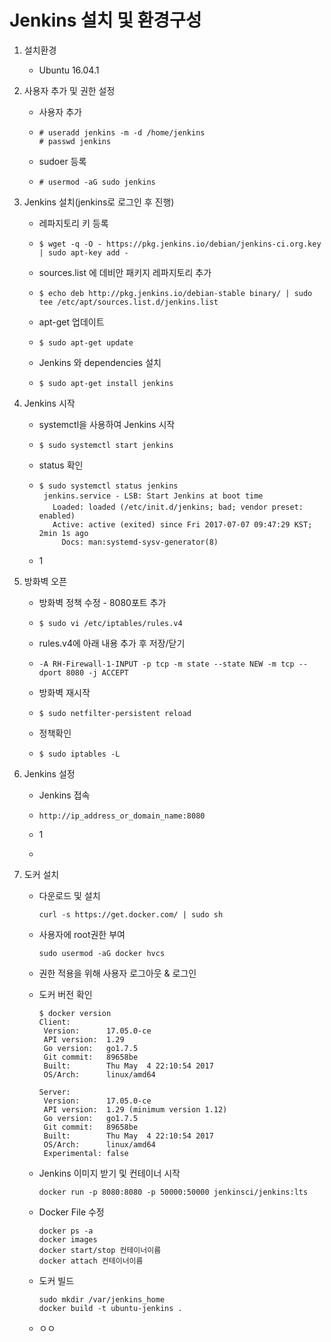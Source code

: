 # Jenkins 설치 및 환경구성

1. 설치환경

   * Ubuntu 16.04.1

2. 사용자 추가 및 권한 설정

   * 사용자 추가
   * ```
     # useradd jenkins -m -d /home/jenkins
     # passwd jenkins
     ```
   * sudoer 등록
   * ```
     # usermod -aG sudo jenkins
     ```

3. Jenkins 설치\(jenkins로 로그인 후 진행\)

   * 레파지토리 키 등록
   * ```
     $ wget -q -O - https://pkg.jenkins.io/debian/jenkins-ci.org.key | sudo apt-key add -
     ```
   * sources.list 에 데비안 패키지 레파지토리 추가
   * ```
     $ echo deb http://pkg.jenkins.io/debian-stable binary/ | sudo tee /etc/apt/sources.list.d/jenkins.list
     ```
   * apt-get 업데이트
   * ```
     $ sudo apt-get update
     ```
   * Jenkins 와 dependencies 설치
   * ```
     $ sudo apt-get install jenkins
     ```

4. Jenkins 시작

   * systemctl을 사용하여 Jenkins 시작

   * ```
     $ sudo systemctl start jenkins
     ```
   * status 확인

   * ```
     $ sudo systemctl status jenkins
      jenkins.service - LSB: Start Jenkins at boot time
        Loaded: loaded (/etc/init.d/jenkins; bad; vendor preset: enabled)
        Active: active (exited) since Fri 2017-07-07 09:47:29 KST; 2min 1s ago
          Docs: man:systemd-sysv-generator(8)
     ```
   * 1

5. 방화벽 오픈

   * 방화벽 정책 수정 - 8080포트 추가

   * ```
     $ sudo vi /etc/iptables/rules.v4
     ```
   * rules.v4에 아래 내용 추가 후 저장/닫기

   * ```
     -A RH-Firewall-1-INPUT -p tcp -m state --state NEW -m tcp --dport 8080 -j ACCEPT
     ```
   * 방화벽 재시작

   * ```
     $ sudo netfilter-persistent reload
     ```
   * 정책확인

   * ```
     $ sudo iptables -L
     ```

6. Jenkins 설정

   * Jenkins 접속

   * ```
     http://ip_address_or_domain_name:8080
     ```
   * 1

   * 

7. 도커 설치

   * 다운로드 및 설치
     ```
     curl -s https://get.docker.com/ | sudo sh
     ```
   * 사용자에 root권한 부여
     ```
     sudo usermod -aG docker hvcs
     ```
   * 권한 적용을 위해 사용자 로그아웃 & 로그인
   * 도커 버전 확인

     ```
     $ docker version
     Client:
      Version:      17.05.0-ce
      API version:  1.29
      Go version:   go1.7.5
      Git commit:   89658be
      Built:        Thu May  4 22:10:54 2017
      OS/Arch:      linux/amd64

     Server:
      Version:      17.05.0-ce
      API version:  1.29 (minimum version 1.12)
      Go version:   go1.7.5
      Git commit:   89658be
      Built:        Thu May  4 22:10:54 2017
      OS/Arch:      linux/amd64
      Experimental: false
     ```

   * Jenkins 이미지 받기 및 컨테이너 시작

     ```
     docker run -p 8080:8080 -p 50000:50000 jenkinsci/jenkins:lts
     ```

   * Docker File 수정

     ```
     docker ps -a
     docker images
     docker start/stop 컨테이너이름
     docker attach 컨테이너이름
     ```

   * 도커 빌드

     ```
     sudo mkdir /var/jenkins_home
     docker build -t ubuntu-jenkins .
     ```

   * ㅇㅇ



